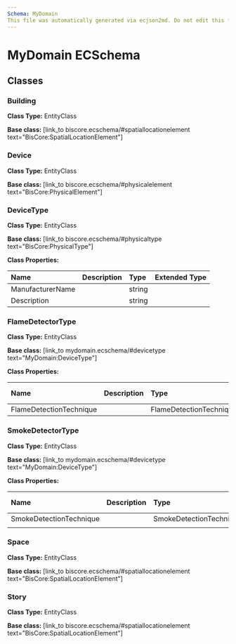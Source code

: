 ```yaml
---
Schema: MyDomain
This file was automatically generated via ecjson2md. Do not edit this file. Any edits made to this file will be overwritten the next time it is generated
---
```


# MyDomain ECSchema

## Classes

### Building

**Class Type:** EntityClass

**Base class:** [link_to biscore.ecschema/#spatiallocationelement text="BisCore:SpatialLocationElement"]

### Device

**Class Type:** EntityClass

**Base class:** [link_to biscore.ecschema/#physicalelement text="BisCore:PhysicalElement"]

### DeviceType

**Class Type:** EntityClass

**Base class:** [link_to biscore.ecschema/#physicaltype text="BisCore:PhysicalType"]

**Class Properties:**

|    Name    |    Description    |    Type    |      Extended Type     |
|:-----------|:------------------|:-----------|:-----------------------|
|ManufacturerName||string||
|Description||string||

### FlameDetectorType

**Class Type:** EntityClass

**Base class:** [link_to mydomain.ecschema/#devicetype text="MyDomain:DeviceType"]

**Class Properties:**

|    Name    |    Description    |    Type    |      Extended Type     |
|:-----------|:------------------|:-----------|:-----------------------|
|FlameDetectionTechnique||FlameDetectionTechnique||

### SmokeDetectorType

**Class Type:** EntityClass

**Base class:** [link_to mydomain.ecschema/#devicetype text="MyDomain:DeviceType"]

**Class Properties:**

|    Name    |    Description    |    Type    |      Extended Type     |
|:-----------|:------------------|:-----------|:-----------------------|
|SmokeDetectionTechnique||SmokeDetectionTechnique||
|            |                   |            |                        |

### Space

**Class Type:** EntityClass

**Base class:** [link_to biscore.ecschema/#spatiallocationelement text="BisCore:SpatialLocationElement"]

### Story

**Class Type:** EntityClass

**Base class:** [link_to biscore.ecschema/#spatiallocationelement text="BisCore:SpatialLocationElement"]
